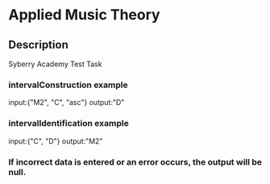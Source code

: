 # Applied Music Theory

## Description
Syberry Academy Test Task

### intervalConstruction example
input:{"M2", "C", "asc"}
output:"D"

### intervalIdentification example
input:{"C", "D"}
output:"M2"

### If incorrect data is entered or an error occurs, the output will be null.
